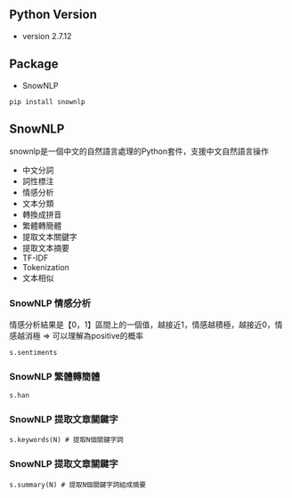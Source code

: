 ## Python Version
* version 2.7.12
## Package
* SnowNLP
~~~~
pip install snownlp
~~~~
## SnowNLP
snownlp是一個中文的自然語言處理的Python套件，支援中文自然語言操作
* 中文分詞
*	詞性標注
*	情感分析
*	文本分類
*	轉換成拼音
*	繁體轉簡體
*	提取文本關鍵字
*	提取文本摘要
*	TF-IDF
*	Tokenization
*	文本相似

### SnowNLP 情感分析
情感分析結果是【0，1】區間上的一個值，越接近1，情感越積極，越接近0，情感越消極 => 可以理解為positive的概率
~~~~
s.sentiments
~~~~

### SnowNLP 繁體轉簡體
~~~~
s.han
~~~~

### SnowNLP 提取文章關鍵字
~~~~
s.keywords(N) # 提取N個關鍵字詞
~~~~

### SnowNLP 提取文章關鍵字
~~~~
s.summary(N) # 提取N個關鍵字詞組成摘要
~~~~

